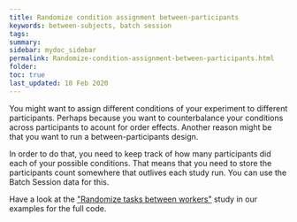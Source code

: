 ```yaml
---
title: Randomize condition assignment between-participants
keywords: between-subjects, batch session
tags:
summary:
sidebar: mydoc_sidebar
permalink: Randomize-condition-assignment-between-participants.html
folder:
toc: true
last_updated: 10 Feb 2020
---
```


You might want to assign different conditions of your experiment to different participants. Perhaps because you want to counterbalance your conditions across participants to acount for order effects. Another reason might be that you want to run a between-participants design. 

In order to do that, you need to keep track of how many participants did each of your possible conditions. That means that you need to store the participants count somewhere that outlives each study run. You can use the Batch Session data for this. 


Have a look at the ["Randomize tasks between workers"](Example-Studies.html) study in our examples for the full code. 



